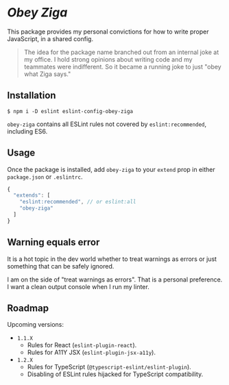 # _Obey Ziga_

This package provides my personal convictions for how to write proper JavaScript, in a shared config.

> The idea for the package name branched out from an internal joke at my office. I hold strong opinions about writing code and my teammates were indifferent.
> So it became a running joke to just "obey what Ziga says."

## Installation

```
$ npm i -D eslint eslint-config-obey-ziga
```

`obey-ziga` contains all ESLint rules not covered by `eslint:recommended`, including ES6.

## Usage

Once the package is installed, add `obey-ziga` to your `extend` prop in either `package.json` or `.eslintrc`.

```js
{
  "extends": [
    "eslint:recommended", // or eslint:all
    "obey-ziga"
  ]
}
```

## Warning equals error

It is a hot topic in the dev world whether to treat warnings as errors or just something that can be safely ignored.

I am on the side of "treat warnings as errors". That is a personal preference. I want a clean output console when I run my linter.

## Roadmap

Upcoming versions:

- `1.1.X`
    - Rules for React (`eslint-plugin-react`).
    - Rules for A11Y JSX (`eslint-plugin-jsx-a11y`).
- `1.2.X`
    - Rules for TypeScript (`@typescript-eslint/eslint-plugin`).
    - Disabling of ESLint rules hijacked for TypeScript compatibility.
